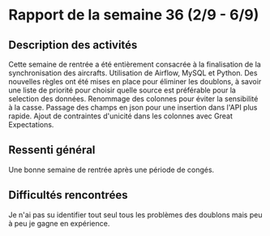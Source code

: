 # Rapport de la semaine 36 (2/9 - 6/9)
## Description des activités
Cette semaine de rentrée a été entièrement consacrée à la finalisation de la synchronisation des aircrafts.
Utilisation de Airflow, MySQL et Python.
Des nouvelles règles ont été mises en place pour éliminer les doublons, à savoir une liste de priorité pour choisir quelle source est préférable pour la selection des données.
Renommage des colonnes pour éviter la sensibilité à la casse. Passage des champs en json pour une insertion dans l'API plus rapide.
Ajout de contraintes d'unicité dans les colonnes avec Great Expectations.

## Ressenti général
Une bonne semaine de rentrée après une période de congés.

## Difficultés rencontrées
Je n'ai pas su identifier tout seul tous les problèmes des doublons mais peu à peu je gagne en expérience.
